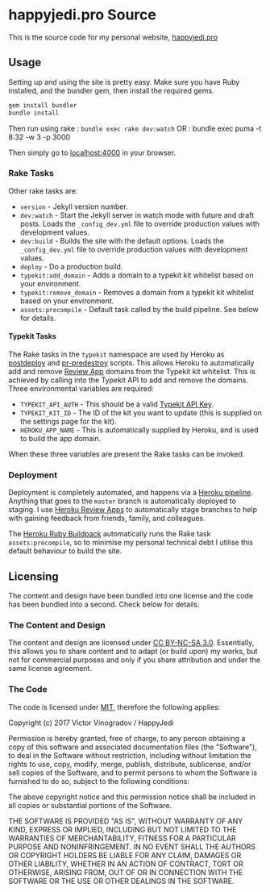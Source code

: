 # happyjedi.pro Source

This is the source code for my personal website, [happyjedi.pro][]

## Usage

Setting up and using the site is pretty easy. Make sure you have Ruby installed, and the bundler gem, then install the required gems.

```bash
gem install bundler
bundle install
```

Then run using rake : `bundle exec rake dev:watch`
OR : bundle exec puma -t 8:32 -w 3 -p 3000

Then simply go to [localhost:4000][localhost] in your browser.

### Rake Tasks

Other rake tasks are:
* `version` - Jekyll version number.
* `dev:watch` - Start the Jekyll server in watch mode with future and draft posts. Loads the `_config_dev.yml` file to override production values with development values.
* `dev:build` - Builds the site with the default options. Loads the `_config_dev.yml` file to override production values with development values.
* `deploy` - Do a production build.
* `typekit:add_domain` - Adds a domain to a typekit kit whitelist based on your environment.
* `typekit:remove_domain` - Removes a domain from a typekit kit whitelist based on your environment.
* `assets:precompile` - Default task called by the build pipeline. See below for details.

#### Typekit Tasks

The Rake tasks in the `typekit` namespace are used by Heroku as [postdeploy][heroku_postdeploy] and [pr-predestroy][heroku_predestroy] scripts. This allows Heroku to automatically add and remove [Review App][heroku_review] domains from the Typekit kit whitelist. This is achieved by calling into the Typekit API to add and remove the domains. Three environmental variables are required:

* `TYPEKIT_API_AUTH` - This should be a valid [Typekit API Key][typekit_api_key].
* `TYPEKIT_KIT_ID` - The ID of the kit you want to update (this is supplied on the settings page for the kit).
* `HEROKU_APP_NAME` - This is automatically supplied by Heroku, and is used to build the app domain.

When these three variables are present the Rake tasks can be invoked.

### Deployment

Deployment is completely automated, and happens via a [Heroku pipeline][heroku_pipeline]. Anything that goes to the `master` branch is automatically deployed to staging. I use [Heroku Review Apps][heroku_review] to automatically stage branches to help with gaining feedback from friends, family, and colleagues.

The [Heroku Ruby Buildpack][heroku_buildpack] automatically runs the Rake task `assets:precompile`, so to minimise my personal technical debt I utilise this default behaviour to build the site.

## Licensing

The content and design have been bundled into one license and the code has been bundled into a second. Check below for details.

### The Content and Design

The content and design are licensed under [CC BY-NC-SA 3.0](http://creativecommons.org/licenses/by-nc-sa/3.0/ "Creative Commons Attribution-NonCommercial-ShareAlike 3.0 Unported License"). Essentially, this allows you to share content and to adapt (or build upon) my works, but not for commercial purposes and only if you share attribution and under the same license agreement.

### The Code

The code is licensed under [MIT](http://opensource.org/licenses/MIT "MIT License Agreement"), therefore the following applies:

Copyright (c) 2017 Victor Vinogradov / HappyJedi

Permission is hereby granted, free of charge, to any person obtaining a copy of this software and associated documentation files (the "Software"), to deal in the Software without restriction, including without limitation the rights to use, copy, modify, merge, publish, distribute, sublicense, and/or sell copies of the Software, and to permit persons to whom the Software is furnished to do so, subject to the following conditions:

The above copyright notice and this permission notice shall be included in all copies or substantial portions of the Software.

THE SOFTWARE IS PROVIDED "AS IS", WITHOUT WARRANTY OF ANY KIND, EXPRESS OR IMPLIED, INCLUDING BUT NOT LIMITED TO THE WARRANTIES OF MERCHANTABILITY, FITNESS FOR A PARTICULAR PURPOSE AND NONINFRINGEMENT. IN NO EVENT SHALL THE AUTHORS OR COPYRIGHT HOLDERS BE LIABLE FOR ANY CLAIM, DAMAGES OR OTHER LIABILITY, WHETHER IN AN ACTION OF CONTRACT, TORT OR OTHERWISE, ARISING FROM, OUT OF OR IN CONNECTION WITH THE SOFTWARE OR THE USE OR OTHER DEALINGS IN THE SOFTWARE.

[happyjedi.pro]: http://happyjedi.pro
[localhost]: http://localhost:4000
[heroku_review]:  https://devcenter.heroku.com/articles/github-integration-review-apps
[heroku_buildpack]: https://github.com/heroku/heroku-buildpack-ruby
[heroku_postdeploy]: https://devcenter.heroku.com/articles/github-integration-review-apps#the-postdeploy-script
[heroku_predestroy]: https://devcenter.heroku.com/articles/github-integration-review-apps#pr-predestroy-script
[heroku_pipeline]: https://devcenter.heroku.com/articles/pipelines
[typekit_api_key]: https://typekit.com/account/tokens